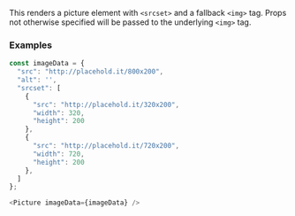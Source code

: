 This renders a picture element with `<srcset>` and a fallback `<img>` tag.
Props not otherwise specified will be passed to the underlying `<img>` tag.

### Examples
```js
const imageData = {
  "src": "http://placehold.it/800x200",
  "alt": '',
  "srcset": [
    {
      "src": "http://placehold.it/320x200",
      "width": 320,
      "height": 200
    },
    {
      "src": "http://placehold.it/720x200",
      "width": 720,
      "height": 200
    },
  ]
};

<Picture imageData={imageData} />
```
